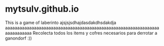 # mytsulv.github.io
This is a game of laberinto ajsjsjsdhajdasdakdhsdakdja aaaaaaaaaaaaaaaaaaaaaaaaaaaaaaaaaaaaaaaaaaaaaaaaaaaaaaaaaaaaaaaaaaaaaaaaaaa
Recolecta todos los items y cofres necesarios para derrotar a ganondorf :))
